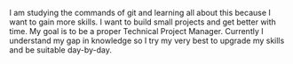 I am studying the commands of git and learning all about this because I want to gain more skills. I want to build small projects and get better with time. My goal is to be a proper Technical Project Manager. 
Currently I understand my gap in knowledge so I try my very best to upgrade my skills and be suitable day-by-day.
